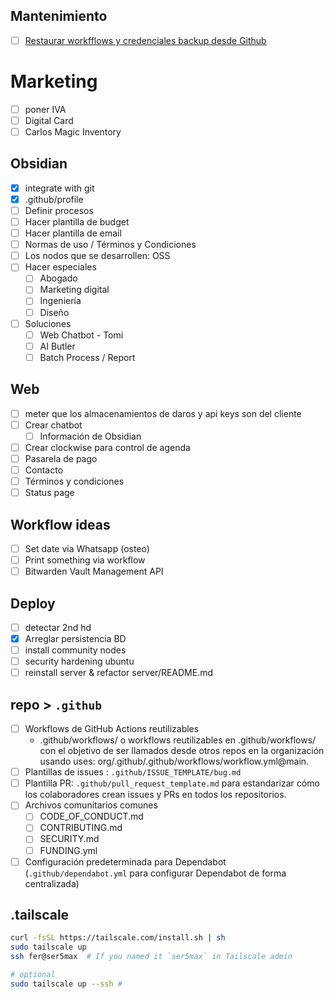 ## Mantenimiento
- [ ] [Restaurar workfflows y credenciales backup desde Github](https://n8n.io/workflows/2289-restore-backed-up-workflows-from-github-to-n8n/)
# Marketing
- [ ] poner IVA
- [ ] Digital Card
- [ ] Carlos Magic Inventory
## Obsidian
- [x] integrate with git
- [x] .github/profile
- [ ] Definir procesos
- [ ] Hacer plantilla de budget
- [ ] Hacer plantilla de email
- [ ] Normas de uso / Términos y Condiciones
- [ ] Los nodos que se desarrollen: OSS
- [ ] Hacer especiales
	- [ ] Abogado
	- [ ] Marketing digital
	- [ ] Ingeniería
	- [ ] Diseño
- [ ] Soluciones
	- [ ] Web Chatbot - Tomi
	- [ ] AI Butler
	- [ ] Batch Process / Report
## Web
- [ ] meter que los almacenamientos de daros y api keys son del cliente 
- [ ] Crear chatbot
  - [ ] Información de Obsidian
- [ ] Crear clockwise para control de agenda
- [ ] Pasarela de pago
- [ ] Contacto
- [ ] Términos y condiciones
- [ ] Status page

## Workflow ideas
- [ ] Set date via Whatsapp (osteo)
- [ ] Print something via workflow
- [ ] Bitwarden Vault Management API
## Deploy
- [ ] detectar 2nd hd
- [x] Arreglar persistencia BD
- [ ] install community nodes
- [ ] security hardening ubuntu
- [ ] reinstall server & refactor server/README.md
## repo > `.github`
- [ ] Workflows de GitHub Actions reutilizables
	-  .github/workflows/ o workflows reutilizables en .github/workflows/ con el objetivo de ser llamados desde otros repos en la organización usando uses: org/.github/.github/workflows/workflow.yml@main.
- [ ] Plantillas de issues : `.github/ISSUE_TEMPLATE/bug.md` 
- [ ] Plantilla PR: `.github/pull_request_template.md`  para estandarizar cómo los colaboradores crean issues y PRs en todos los repositorios.
- [ ] Archivos comunitarios comunes 
	- [ ] CODE_OF_CONDUCT.md
	- [ ] CONTRIBUTING.md
	- [ ] SECURITY.md
	- [ ] FUNDING.yml 
- [ ] Configuración predeterminada para Dependabot (`.github/dependabot.yml` para configurar Dependabot de forma centralizada)

## .tailscale
```bash
curl -fsSL https://tailscale.com/install.sh | sh
sudo tailscale up
ssh fer@ser5max  # If you named it `ser5max` in Tailscale admin

# optional
sudo tailscale up --ssh # 
```